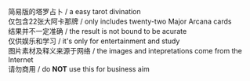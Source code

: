 简易版的塔罗占卜  / a easy tarot divination  
仅包含22张大阿卡那牌  /  only includes twenty-two Major Arcana cards  
结果并不一定准确  /  the result is not bound to be acurate  
仅供娱乐和学习  / it's only for entertainment and study  
图片素材及释义来源于网络  /  the images and intepretations come from the Internet  
请勿商用  /  do **NOT** use this for business aim
